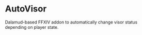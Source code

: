 # AutoVisor
Dalamud-based FFXIV addon to automatically change visor status depending on player state.
